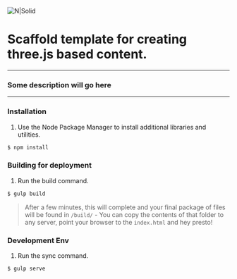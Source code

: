 ![N|Solid](http://www.leftfieldlabs.com/assets/images/logo-main-inverted.png)

# Scaffold template for creating three.js based content.
---
### Some description will go here
 ---   
### Installation
  1. Use the Node Package Manager to install additional libraries and utilities.
```sh
$ npm install
```

### Building for deployment
  1. Run the build command.
```sh
$ gulp build
```
  > After a few minutes, this will complete and your final package of files will be found in `/build/` - You can copy the contents of that folder to any server, point your browser to the `index.html` and hey presto!

### Development Env
  1. Run the sync command.
```sh
$ gulp serve
```
